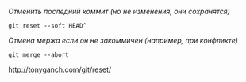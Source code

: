
*Отменить последний коммит (но не изменения, они сохранятся)*

`git reset --soft HEAD^`


*Отмена мержа если он не закоммичен (например, при конфликте)*

`git merge --abort`


http://tonyganch.com/git/reset/
